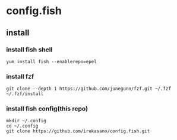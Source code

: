 # config.fish

## install

### install fish shell

    yum install fish --enablerepo=epel

### install fzf

    git clone --depth 1 https://github.com/junegunn/fzf.git ~/.fzf
    ~/.fzf/install

### install fish config(this repo)

    mkdir ~/.config
    cd ~/.config
    git clone https://github.com/irukasano/config.fish.git



